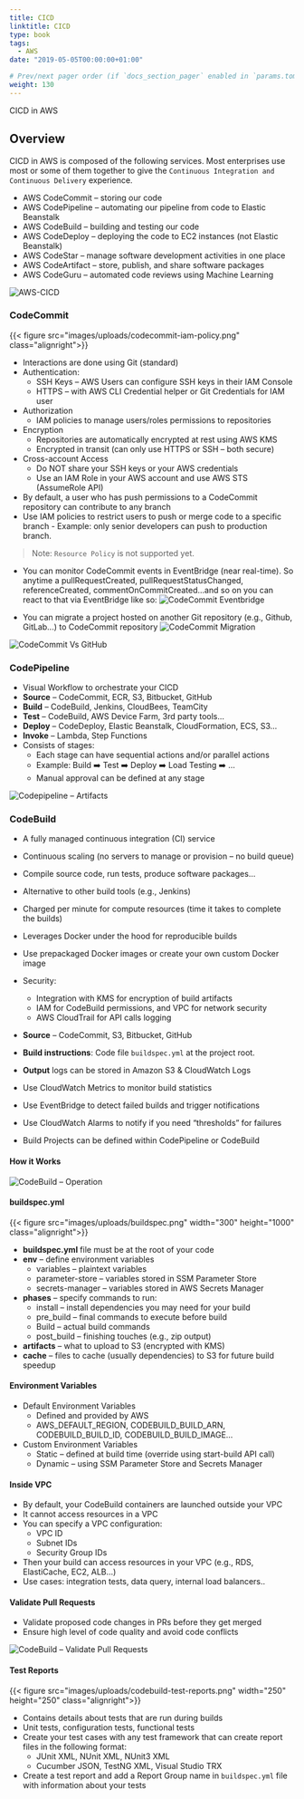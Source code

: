 ```yaml
---
title: CICD
linktitle: CICD
type: book
tags:
  - AWS
date: "2019-05-05T00:00:00+01:00"

# Prev/next pager order (if `docs_section_pager` enabled in `params.toml`)
weight: 130
---
```


CICD in AWS

<!--more-->

## Overview

CICD in AWS is composed of the following services. Most enterprises use most or some of them together to give the ```Continuous Integration and Continuous Delivery``` experience. 

- AWS CodeCommit – storing our code
- AWS CodePipeline – automating our pipeline from code to Elastic Beanstalk
- AWS CodeBuild – building and testing our code
- AWS CodeDeploy – deploying the code to EC2 instances (not Elastic Beanstalk)
- AWS CodeStar – manage software development activities in one place
- AWS CodeArtifact – store, publish, and share software packages
- AWS CodeGuru – automated code reviews using Machine Learning

![AWS-CICD](/images/uploads/cicd-techstack.png)

### CodeCommit

{{< figure src="images/uploads/codecommit-iam-policy.png" class="alignright">}}

-  Interactions are done using Git (standard)
-  Authentication:
    - SSH Keys – AWS Users can configure SSH keys in their IAM Console
    - HTTPS – with AWS CLI Credential helper or Git Credentials for IAM user
-  Authorization
    - IAM policies to manage users/roles permissions to repositories
-  Encryption
    - Repositories are automatically encrypted at rest using AWS KMS
    - Encrypted in transit (can only use HTTPS or SSH – both secure)
-  Cross-account Access
    - Do NOT share your SSH keys or your AWS credentials
    - Use an IAM Role in your AWS account and use AWS STS (AssumeRole API)
-  By default, a user who has push permissions to a CodeCommit repository can contribute to any branch
-  Use IAM policies to restrict users to push or merge code to a specific branch -  Example: only senior developers can push to production branch.
>  Note: ```Resource Policy``` is not supported yet.

- You can monitor CodeCommit events in EventBridge (near real-time). So anytime a pullRequestCreated, pullRequestStatusChanged, referenceCreated, commentOnCommitCreated...and so on you can react to that via EventBridge like so:
![CodeCommit Eventbridge](/images/uploads/codecommit-eventbridge.png)

- You can migrate a project hosted on another Git repository (e.g., Github, GitLab...) to CodeCommit repository
![CodeCommit Migration](/images/uploads/codecommit-migration.png)


![CodeCommit Vs GitHub](/images/uploads/codecommit-vs-github.png)

### CodePipeline

-  Visual Workflow to orchestrate your CICD
-  **Source** – CodeCommit, ECR, S3, Bitbucket, GitHub
-  **Build** – CodeBuild, Jenkins, CloudBees, TeamCity
-  **Test** – CodeBuild, AWS Device Farm, 3rd party tools...
-  **Deploy** – CodeDeploy, Elastic Beanstalk, CloudFormation, ECS, S3...
-  **Invoke** – Lambda, Step Functions
-  Consists of stages:
    -  Each stage can have sequential actions and/or parallel actions
    -  Example: Build :arrow_right: Test :arrow_right: Deploy :arrow_right: Load Testing :arrow_right: …
    -  Manual approval can be defined at any stage

![Codepipeline – Artifacts](/images/uploads/codepipeline-artifacts.png)

### CodeBuild

* A fully managed continuous integration (CI) service
* Continuous scaling (no servers to manage or provision – no build queue)
* Compile source code, run tests, produce software packages...
* Alternative to other build tools (e.g., Jenkins)
* Charged per minute for compute resources (time it takes to complete the builds)
* Leverages Docker under the hood for reproducible builds
* Use prepackaged Docker images or create your own custom Docker image
* Security:
  * Integration with KMS for encryption of build artifacts
  * IAM for CodeBuild permissions, and VPC for network security
  * AWS CloudTrail for API calls logging

* **Source** – CodeCommit, S3, Bitbucket, GitHub
* **Build instructions**: Code file ```buildspec.yml``` at the project root.
* **Output** logs can be stored in Amazon S3 & CloudWatch Logs
* Use CloudWatch Metrics to monitor build statistics
* Use EventBridge to detect failed builds and trigger notifications
* Use CloudWatch Alarms to notify if you need “thresholds” for failures
* Build Projects can be defined within CodePipeline or CodeBuild

#### How it Works
![CodeBuild – Operation](/images/uploads/codebuild-operation.png)

#### buildspec.yml

{{< figure src="images/uploads/buildspec.png" width="300" height="1000" class="alignright">}}

* **buildspec.yml** file must be at the root of your code 
* **env** – define environment variables 
  * variables – plaintext variables 
  * parameter-store – variables stored in SSM Parameter Store 
  * secrets-manager – variables stored in AWS Secrets Manager 
* **phases** – specify commands to run: 
  * install – install dependencies you may need for your build 
  * pre_build – final commands to execute before build 
  * Build – actual build commands 
  * post_build – finishing touches (e.g., zip output) 
* **artifacts** – what to upload to S3 (encrypted with KMS) 
* **cache** – files to cache (usually dependencies) to S3 for future build speedup

#### Environment Variables

* Default Environment Variables
  * Defined and provided by AWS
  * AWS_DEFAULT_REGION, CODEBUILD_BUILD_ARN, CODEBUILD_BUILD_ID, CODEBUILD_BUILD_IMAGE...
* Custom Environment Variables
  * Static – defined at build time (override using start-build API call)
  * Dynamic – using SSM Parameter Store and Secrets Manager

#### Inside VPC

* By default, your CodeBuild containers are launched outside your VPC 
* It cannot access resources in a VPC
* You can specify a VPC configuration: 
  * VPC ID 
  * Subnet IDs 
  * Security Group IDs 
* Then your build can access resources in your VPC (e.g., RDS, ElastiCache, EC2, ALB...)
* Use cases: integration tests, data query, internal load balancers..

#### Validate Pull Requests

* Validate proposed code changes in PRs before they get merged
* Ensure high level of code quality and avoid code conflicts

![CodeBuild – Validate Pull Requests](/images/uploads/codebuild-validate-pr.png)

#### Test Reports

{{< figure src="images/uploads/codebuild-test-reports.png" width="250" height="250" class="alignright">}}

* Contains details about tests that are run during builds
* Unit tests, configuration tests, functional tests
* Create your test cases with any test framework that can create report files in the following format:
  * JUnit XML, NUnit XML, NUnit3 XML
  * Cucumber JSON, TestNG XML, Visual Studio TRX
* Create a test report and add a Report Group name in ```buildspec.yml``` file with information about your tests